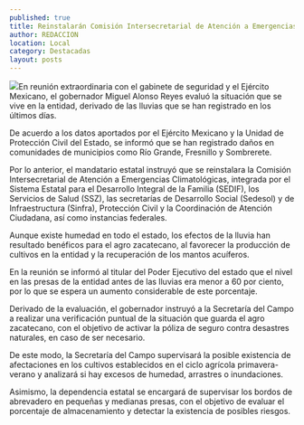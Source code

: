 ```yaml
---
published: true
title: Reinstalarán Comisión Intersecretarial de Atención a Emergencias Climatológicas ante afectación por lluvias
author: REDACCION
location: Local
category: Destacadas
layout: posts
---
```


![](http://i.imgur.com/xs6e5Fom.jpg)En reunión extraordinaria con el gabinete de seguridad y el Ejército Mexicano, el gobernador Miguel Alonso Reyes evaluó la situación que se vive en la entidad, derivado de las lluvias que se han registrado en los últimos días.

De acuerdo a los datos aportados por el Ejército Mexicano y la Unidad de Protección Civil del Estado, se informó que se han registrado daños en comunidades de municipios como Río Grande, Fresnillo y Sombrerete.

Por lo anterior, el mandatario estatal instruyó que se reinstalara la Comisión Intersecretarial de Atención a Emergencias Climatológicas, integrada por el Sistema Estatal para el Desarrollo Integral de la Familia (SEDIF), los Servicios de Salud (SSZ), las secretarías de Desarrollo Social (Sedesol) y de Infraestructura (Sinfra), Protección Civil y la Coordinación de Atención Ciudadana, así como instancias federales.

Aunque existe humedad en todo el estado, los efectos de la lluvia han resultado benéficos para el agro zacatecano, al favorecer la producción de cultivos en la entidad y la recuperación de los mantos acuíferos.

En la reunión se informó al titular del Poder Ejecutivo del estado que el nivel en las presas de la entidad antes de las lluvias era menor a 60 por ciento, por lo que se espera un aumento considerable de este porcentaje.

Derivado de la evaluación, el gobernador instruyó a la Secretaría del Campo a realizar una verificación puntual de la situación que guarda el agro zacatecano, con el objetivo de activar la póliza de seguro contra desastres naturales, en caso de ser necesario.

De este modo, la Secretaría del Campo supervisará la posible existencia de afectaciones en los cultivos establecidos en el ciclo agrícola primavera-verano y analizará si hay excesos de humedad, arrastres o inundaciones.

Asimismo, la dependencia estatal se encargará de supervisar los bordos de abrevadero en pequeñas y medianas presas, con el objetivo de evaluar el porcentaje de almacenamiento y detectar la existencia de posibles riesgos.
